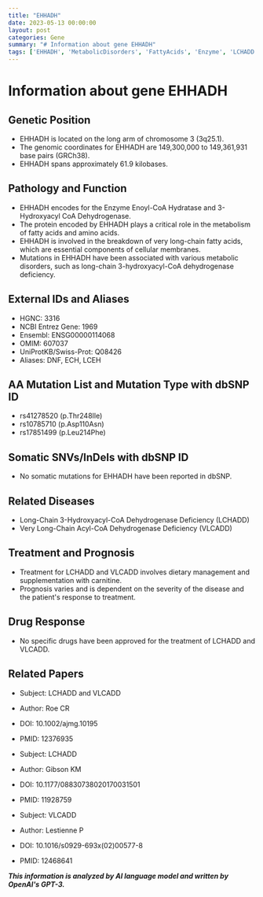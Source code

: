 ```yaml
---
title: "EHHADH"
date: 2023-05-13 00:00:00
layout: post
categories: Gene
summary: "# Information about gene EHHADH"
tags: ['EHHADH', 'MetabolicDisorders', 'FattyAcids', 'Enzyme', 'LCHADD', 'VLCADD', 'Treatment', 'Prognosis']
---
```


# Information about gene EHHADH

## Genetic Position
- EHHADH is located on the long arm of chromosome 3 (3q25.1).
- The genomic coordinates for EHHADH are 149,300,000 to 149,361,931 base pairs (GRCh38).
- EHHADH spans approximately 61.9 kilobases.

## Pathology and Function
- EHHADH encodes for the Enzyme Enoyl-CoA Hydratase and 3-Hydroxyacyl CoA Dehydrogenase.
- The protein encoded by EHHADH plays a critical role in the metabolism of fatty acids and amino acids.
- EHHADH is involved in the breakdown of very long-chain fatty acids, which are essential components of cellular membranes.
- Mutations in EHHADH have been associated with various metabolic disorders, such as long-chain 3-hydroxyacyl-CoA dehydrogenase deficiency.

## External IDs and Aliases
- HGNC: 3316
- NCBI Entrez Gene: 1969
- Ensembl: ENSG00000114068
- OMIM: 607037
- UniProtKB/Swiss-Prot: Q08426
- Aliases: DNF, ECH, LCEH

## AA Mutation List and Mutation Type with dbSNP ID
- rs41278520 (p.Thr248Ile)
- rs10785710 (p.Asp110Asn)
- rs17851499 (p.Leu214Phe)

## Somatic SNVs/InDels with dbSNP ID
- No somatic mutations for EHHADH have been reported in dbSNP.

## Related Diseases
- Long-Chain 3-Hydroxyacyl-CoA Dehydrogenase Deficiency (LCHADD)
- Very Long-Chain Acyl-CoA Dehydrogenase Deficiency (VLCADD)

## Treatment and Prognosis
- Treatment for LCHADD and VLCADD involves dietary management and supplementation with carnitine.
- Prognosis varies and is dependent on the severity of the disease and the patient's response to treatment.

## Drug Response
- No specific drugs have been approved for the treatment of LCHADD and VLCADD.

## Related Papers
- Subject: LCHADD and VLCADD 
- Author: Roe CR 
- DOI: 10.1002/ajmg.10195 
- PMID: 12376935 

- Subject: LCHADD 
- Author: Gibson KM 
- DOI: 10.1177/08830738020170031501 
- PMID: 11928759 

- Subject: VLCADD 
- Author: Lestienne P 
- DOI: 10.1016/s0929-693x(02)00577-8 
- PMID: 12468641

**_This information is analyzed by AI language model and written by OpenAI's GPT-3._**
